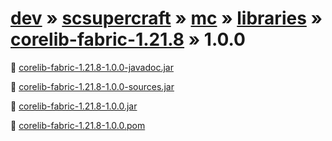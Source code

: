 # [dev](/artifacts/dev) » [scsupercraft](/artifacts/dev/scsupercraft) » [mc](/artifacts/dev/scsupercraft/mc) » [libraries](/artifacts/dev/scsupercraft/mc/libraries) » [corelib-fabric-1.21.8](/artifacts/dev/scsupercraft/mc/libraries/corelib-fabric-1.21.8) » 1.0.0


📄 [corelib-fabric-1.21.8-1.0.0-javadoc.jar](/artifacts/dev/scsupercraft/mc/libraries/corelib-fabric-1.21.8/1.0.0/corelib-fabric-1.21.8-1.0.0-javadoc.jar)

📄 [corelib-fabric-1.21.8-1.0.0-sources.jar](/artifacts/dev/scsupercraft/mc/libraries/corelib-fabric-1.21.8/1.0.0/corelib-fabric-1.21.8-1.0.0-sources.jar)

📄 [corelib-fabric-1.21.8-1.0.0.jar](/artifacts/dev/scsupercraft/mc/libraries/corelib-fabric-1.21.8/1.0.0/corelib-fabric-1.21.8-1.0.0.jar)

📄 [corelib-fabric-1.21.8-1.0.0.pom](/artifacts/dev/scsupercraft/mc/libraries/corelib-fabric-1.21.8/1.0.0/corelib-fabric-1.21.8-1.0.0.pom)